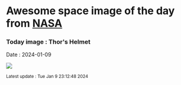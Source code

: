 
# Awesome space image of the day from [NASA](https://api.nasa.gov/)

### Today image : Thor's Helmet
Date : 2024-01-09

![](https://apod.nasa.gov/apod/image/2401/ThorsHelmet_Biswas_960.jpg)

<small>Latest update : Tue Jan  9 23:12:48 2024</small>
        